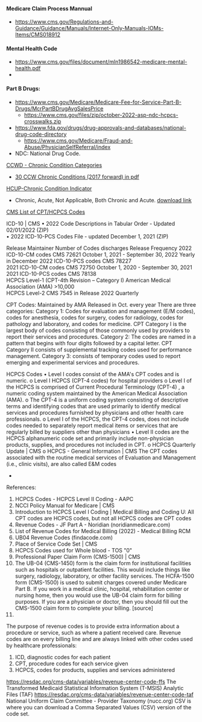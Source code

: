 #### Medicare Claim Process Mannual    
- https://www.cms.gov/Regulations-and-Guidance/Guidance/Manuals/Internet-Only-Manuals-IOMs-Items/CMS018912

#### Mental Health Code
- https://www.cms.gov/files/document/mln1986542-medicare-mental-health.pdf
- 
####  Part B Drugs:   
- https://www.cms.gov/Medicare/Medicare-Fee-for-Service-Part-B-Drugs/McrPartBDrugAvgSalesPrice  
	- https://www.cms.gov/files/zip/october-2022-asp-ndc-hcpcs-crosswalks.zip 
- https://www.fda.gov/drugs/drug-approvals-and-databases/national-drug-code-directory  
	- https://www.cms.gov/Medicare/Fraud-and-Abuse/PhysicianSelfReferral/index  
- NDC: National Drug Code. 

[CCWD - Chronic Condition Categories](https://www2.ccwdata.org/web/guest/condition-categories-chronic)    
- [30 CCW Chronic Conditions (2017 forward) in pdf](https://www2.ccwdata.org/documents/10280/19139421/chr-chronic-condition-algorithms.pdf)

[HCUP-Chronic Condition Indicator](https://www.hcup-us.ahrq.gov/toolssoftware/chronic_icd10/chronic_icd10.jsp#download)  
- Chronic, Acute, Not Applicable, Both Chronic and Acute. [download link](https://www.hcup-us.ahrq.gov/toolssoftware/chronic_icd10/CCI-ICD10CM-v2021-1.zip)  

[CMS List of CPT/HCPCS Codes](https://www.cms.gov/Medicare/Fraud-and-Abuse/PhysicianSelfReferral?msclkid=915e55c3d13011ecb39f45d53e297bbe)

ICD-10 | CMS
•	2022 Code Descriptions in Tabular Order - Updated 02/01/2022 (ZIP)  
•	2022 ICD-10-PCS Codes File - updated December 1, 2021 (ZIP)


Release	Maintainer	Number of Codes	discharges	Release Frequency
2022 ICD-10-CM codes	CMS	72621	October 1, 2021 - September 30, 2022	Yearly in December
2022 ICD-10-PCS codes	CMS	78227		
2021 ICD-10-CM codes	CMS	72750	October 1, 2020 - September 30, 2021	
2021 ICD-10-PCS codes	CMS	78138		
HCPCS Level-1 (CPT-4th Revision – Category I)	American Medical Association (AMA)	>10,000		
HCPCS Level-2	CMS	7545 in Release 2022		Quarterly
				

CPT Codes:
Maintained by AMA
Released in Oct. every year
There are three categories: 
Category 1: Codes for evaluation and management (E/M codes), codes for anesthesia, codes for surgery, codes for radiology, codes for pathology and laboratory, and codes for medicine.
CPT Category I is the largest body of codes consisting of those commonly used by providers to report their services and procedures. 
Category 2: The codes are named in a pattern that begins with four digits followed by a capital letter.
CPT Category II consists of supplemental tracking codes used for performance management. 
Category 3: consists of temporary codes used to report emerging and experimental services and procedures. 

HCPCS Codes
•	Level I codes consist of the AMA's CPT codes and is numeric.
o	Level I HCPCS (CPT-4 codes) for hospital providers
o	Level I of the HCPCS is comprised of Current Procedural Terminology (CPT-4) , a numeric coding system maintained by the American Medical Association (AMA).
o	The CPT-4 is a uniform coding system consisting of descriptive terms and identifying codes that are used primarily to identify medical services and procedures furnished by physicians and other health care professionals. 
o	Level I of the HCPCS, the CPT-4 codes, does not include codes needed to separately report medical items or services that are regularly billed by suppliers other than physicians
•	Level II codes are the HCPCS alphanumeric code set and primarily include non-physician products, supplies, and procedures not included in CPT.
o	HCPCS Quarterly Update | CMS
o	HCPCS - General Information | CMS
The CPT codes associated with the routine medical services of Evaluation and Management (i.e., clinic visits), are also called E&M codes

 
-	
References:
1.	HCPCS Codes - HCPCS Level II Coding - AAPC
2.	NCCI Policy Manual for Medicare | CMS
3.	Introduction to HCPCS Level I Coding | Medical Billing and Coding U: All CPT codes are HCPCS codes, but not all HCPCS codes are CPT codes
4.	Revenue Codes - JF Part A - Noridian (noridianmedicare.com)
5.	List of Revenue Codes for Medical Billing (2022) - Medical Billing RCM
6.	UB04 Revenue Codes (findacode.com)
7.	Place of Service Code Set | CMS
8.	HCPCS Codes used for Whole blood - TOS "0"
9.	Professional Paper Claim Form (CMS-1500) | CMS
10.	The UB-04 (CMS-1450) form is the claim form for institutional facilities such as hospitals or outpatient facilities. This would include things like surgery, radiology, laboratory, or other facility services. The HCFA-1500 form (CMS-1500) is used to submit charges covered under Medicare Part B. If you work in a medical clinic, hospital, rehabilitation center or nursing home, then you would use the UB-04 claim form for billing purposes. If you are a physician or doctor, then you should fill out the CMS-1500 claim form to complete your billing. [source]
11.	

The purpose of revenue codes is to provide extra information about a procedure or service, such as where a patient received care. 
Revenue codes are on every billing line and are always linked with other codes used by healthcare professionals:
1.	ICD, diagnostic codes for each patient
2.	CPT, procedure codes for each service given
3.	HCPCS, codes for products, supplies and services administered

https://resdac.org/cms-data/variables/revenue-center-code-ffs
The Transformed Medicaid Statistical Information System (T-MSIS) Analytic Files (TAF)
https://resdac.org/cms-data/variables/revenue-center-code-taf 
National Uniform Claim Committee - Provider Taxonomy (nucc.org)
CSV is where you can download a Comma Separated Values (CSV) version of the code set. 
